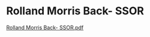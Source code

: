 # Rolland Morris Back- SSOR

[Rolland Morris Back- SSOR.pdf](Rolland%20Morris%20Back-%20SSOR%20e45a1e4621f34bb3970503fb8d8d265e/Rolland_Morris_Back-_SSOR.pdf)